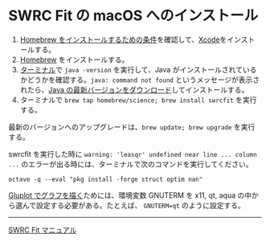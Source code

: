 # SWRC Fit の macOS へのインストール

1. [Homebrew をインストールするための条件](https://github.com/Homebrew/homebrew/blob/master/share/doc/homebrew/Installation.md#requirements)を確認して、[Xcode](https://itunes.apple.com/jp/app/xcode/id497799835)をインストールする。
2. [Homebrew](http://brew.sh/index_ja.html) をインストールする。
3. [ターミナル](https://ja.wikipedia.org/wiki/%E3%82%BF%E3%83%BC%E3%83%9F%E3%83%8A%E3%83%AB_(Mac))で `java -version` を実行して、Java がインストールされているかどうかを確認する。`java: command not found` というメッセージが表示されたら、[Java の最新バージョンをダウンロード](https://www.java.com/download/)してインストールする。
4. ターミナルで `brew tap homebrew/science; brew install swrcfit` を実行する。

最新のバージョンへのアップグレードは、`brew update; brew upgrade` を実行する。

swrcfit を実行した時に `warning: 'leasqr' undefined near line ... column ...` のエラーが出る時には、ターミナルで次のコマンドを実行してください。

```
octave -q --eval "pkg install -forge struct optim nan"
```

[Gluplot でグラフを描く](graph.md)ためには、環境変数 GNUTERM を x11, qt, aqua の中から選んで設定する必要がある。たとえば、 `GNUTERM=qt` のように設定する。

----
[SWRC Fit マニュアル](README.md)
